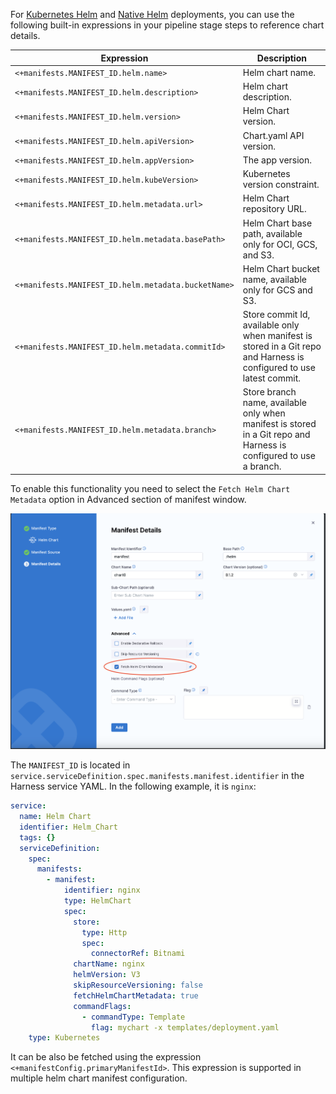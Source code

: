 For [Kubernetes Helm](/docs/continuous-delivery/deploy-srv-diff-platforms/helm/deploy-helm-charts) and [Native Helm](/docs/continuous-delivery/deploy-srv-diff-platforms/helm/native-helm-quickstart) deployments, you can use the following built-in expressions in your pipeline stage steps to reference chart details.

|                     Expression                      |                                                      Description                                                      |
| --------------------------------------------------- | --------------------------------------------------------------------------------------------------------------------- |
| `<+manifests.MANIFEST_ID.helm.name>`                | Helm chart name.                                                                                                      |
| `<+manifests.MANIFEST_ID.helm.description>`         | Helm chart description.                                                                                               |
| `<+manifests.MANIFEST_ID.helm.version>`             | Helm Chart version.                                                                                                   |
| `<+manifests.MANIFEST_ID.helm.apiVersion>`          | Chart.yaml API version.                                                                                               |
| `<+manifests.MANIFEST_ID.helm.appVersion>`          | The app version.                                                                                                      |
| `<+manifests.MANIFEST_ID.helm.kubeVersion>`         | Kubernetes version constraint.                                                                                        |
| `<+manifests.MANIFEST_ID.helm.metadata.url>`        | Helm Chart repository URL.                                                                                            |
| `<+manifests.MANIFEST_ID.helm.metadata.basePath>`   | Helm Chart base path, available only for OCI, GCS, and S3.                                                            |
| `<+manifests.MANIFEST_ID.helm.metadata.bucketName>` | Helm Chart bucket name, available only for GCS and S3.                                                                |
| `<+manifests.MANIFEST_ID.helm.metadata.commitId>`   | Store commit Id, available only when manifest is stored in a Git repo and Harness is configured to use latest commit. |
| `<+manifests.MANIFEST_ID.helm.metadata.branch>`     | Store branch name, available only when manifest is stored in a Git repo and Harness is configured to use a branch.    |

To enable this functionality you need to select the `Fetch Helm Chart Metadata` option in Advanced section of manifest window.

![picture 0](static/helm-chart-metadata-00.png)

The `MANIFEST_ID` is located in `service.serviceDefinition.spec.manifests.manifest.identifier` in the Harness service YAML. In the following example, it is `nginx`:

```yaml
service:
  name: Helm Chart
  identifier: Helm_Chart
  tags: {}
  serviceDefinition:
    spec:
      manifests:
        - manifest:
            identifier: nginx
            type: HelmChart
            spec:
              store:
                type: Http
                spec:
                  connectorRef: Bitnami
              chartName: nginx
              helmVersion: V3
              skipResourceVersioning: false
              fetchHelmChartMetadata: true
              commandFlags:
                - commandType: Template
                  flag: mychart -x templates/deployment.yaml
    type: Kubernetes

```

It can be also be fetched using the expression `<+manifestConfig.primaryManifestId>`. This expression is supported in multiple helm chart manifest configuration.
